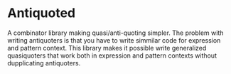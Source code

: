 # Antiquoted

A combinator library making quasi/anti-quoting simpler. The problem with
writing antiquoters is that you have to write simmilar code for expression and
pattern context. This library makes it possible write generalized quasiquoters
that work both in expression and pattern contexts without dupplicating
antiquoters.
